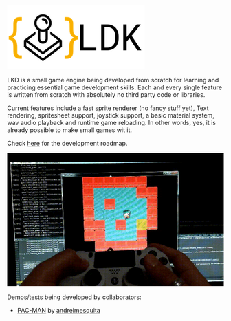 ![latest screenshot](logo.png)

LKD is a small game engine being developed from scratch for learning and practicing essential game development skills.
Each and every single feature is written from scratch with absolutely no third party code or libraries.

Current features include a fast sprite renderer (no fancy stuff yet), Text rendering, spritesheet support, joystick support, a basic material system, wav audio playback and runtime game reloading. In other words, yes, it is already possible to make small games wit it.
 
Check [here](https://github.com/marciovmf/ldare/projects/2) for the development roadmap.

![latest screenshot](screenshot.gif)

 Demos/tests being developed by collaborators:
  - [PAC-MAN](https://github.com/andreimesquita/LDK-PAC-MAN) by [andreimesquita](https://github.com/andreimesquita) 
  
